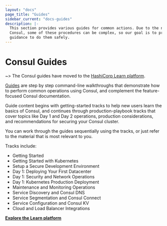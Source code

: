 ```yaml
---
layout: "docs"
page_title: "Guides"
sidebar_current: "docs-guides"
description: |-
  This section provides various guides for common actions. Due to the nature of
  Consul, some of these procedures can be complex, so our goal is to provide
  guidance to do them safely.
---
```


# Consul Guides

~> The Consul guides have moved to the [HashiCorp Learn platform](https://learn.hashicorp.com/consul?utm_source=consul.io&utm_medium=docs&utm_content=guide-index).

[Guides](https://learn.hashicorp.com/consul?utm_source=consul.io&utm_medium=docs&utm_content=guide-index) are step by step command-line
walkthroughs that demonstrate how to perform common operations using Consul, and
complement the feature-focused Consul documentation.

Guide content begins with getting-started tracks to help new users learn the
basics of Consul, and continues through production-playbook tracks that cover
topics like Day 1 and Day 2 operations, production considerations, and
recommendations for securing your Consul cluster.

You can work through the guides sequentially using the tracks, or just refer to
the material that is most relevant to you.

Tracks include:

- Getting Started
- Getting Started with Kubernetes
- Setup a Secure Development Environment
- Day 1: Deploying Your First Datacenter
- Day 1: Security and Network Operations
- Day 1: Kubernetes Production Deployment
- Maintenance and Monitoring Operations
- Service Discovery and Consul DNS
- Service Segmentation and Consul Connect
- Service Configuration and Consul KV
- Cloud and Load Balancer Integrations

[**Explore the Learn platform**](https://learn.hashicorp.com/consul?utm_source=consul.io&utm_content=guide-index)
